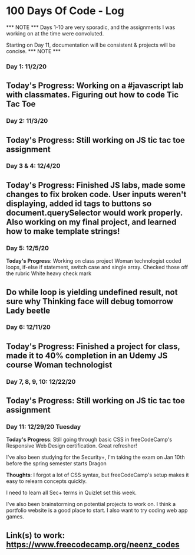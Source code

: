 # 100 Days Of Code - Log


*** NOTE ***
Days 1-10 are very sporadic, and the assignments I was working on at the time were convoluted. 

Starting on Day 11, documentation will be consistent & projects will be concise. 
*** NOTE ***


### Day 1: 11/2/20

**Today's Progress**: Working on a #javascript lab with classmates. Figuring out how to code Tic Tac Toe
--------------------------------------------------------------------------------------------------------------------------------------------------------------------
### Day 2: 11/3/20

**Today's Progress**: Still working on JS tic tac toe assignment
--------------------------------------------------------------------------------------------------------------------------------------------------------------------
### Day 3 & 4: 12/4/20

**Today's Progress**: Finished JS labs, made some changes to fix broken code. User inputs weren't displaying, added id tags to buttons so document.querySelector would work properly. Also working on my final project, and learned how to make template strings!
--------------------------------------------------------------------------------------------------------------------------------------------------------------------
### Day 5: 12/5/20

**Today's Progress**: Working on class project Woman technologist coded loops, if-else if statement, switch case and single array. Checked those off the rubric White heavy check mark

Do while loop is yielding undefined result, not sure why Thinking face will debug tomorrow Lady beetle
--------------------------------------------------------------------------------------------------------------------------------------------------------------------
### Day 6: 12/11/20

**Today's Progress**: Finished a project for class, made it to 40% completion in an Udemy JS course Woman technologist
--------------------------------------------------------------------------------------------------------------------------------------------------------------------
### Day 7, 8, 9, 10: 12/22/20

**Today's Progress**: Still working on JS tic tac toe assignment
--------------------------------------------------------------------------------------------------------------------------------------------------------------------
### Day 11: 12/29/20 Tuesday

**Today's Progress**: Still going through basic CSS in freeCodeCamp's Responsive Web Design certification. Great refresher!

I've also been studying for the Security+, I'm taking the exam on Jan 10th before the spring semester starts Dragon

**Thoughts**: I forgot a lot of CSS syntax, but freeCodeCamp's setup makes it easy to relearn concepts quickly. 

I need to learn all Sec+ terms in Quizlet set this week.

I've also been brainstorming on potential projects to work on. I think a portfolio website is a good place to start. I also want to try coding web app games.

**Link(s) to work**: https://www.freecodecamp.org/neenz_codes
--------------------------------------------------------------------------------------------------------------------------------------------------------------------

